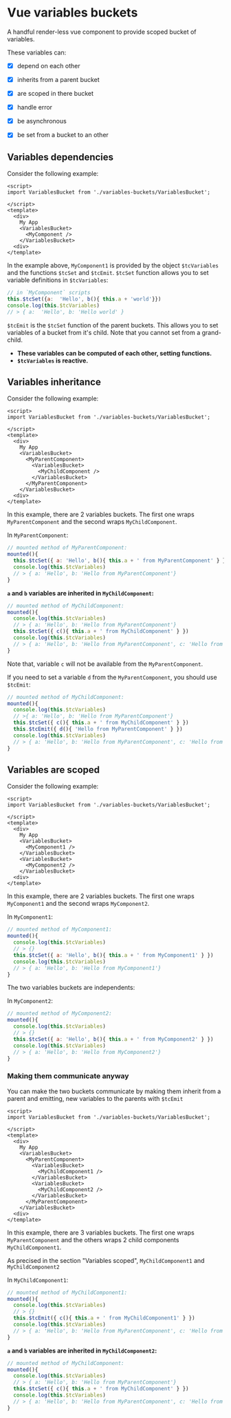 
# Vue variables buckets

A handful render-less vue component to provide scoped bucket of variables.

These variables can:

- [x] depend on each other
- [x] inherits from a parent bucket
- [x] are scoped in there bucket
- [x] handle error
- [x] be asynchronous
- [x] be set from a bucket to an other


## Variables dependencies

Consider the following example:

```vue
<script>
import VariablesBucket from './variables-buckets/VariablesBucket';

</script>
<template>
  <div>
    My App
    <VariablesBucket>
      <MyComponent />
    </VariablesBucket>
  <div>
</template>
```

In the example above, `MyComponent1` is provided by the object
`$tcVariables` and the functions `$tcSet` and `$tcEmit`. `$tcSet` function allows you to set variable definitions in `$tcVariables`:

```js
// in `MyComponent` scripts
this.$tcSet({a:  'Hello', b(){ this.a + 'world'}})
console.log(this.$tcVariables)
// > { a:  'Hello', b: 'Hello world' }
```

`$tcEmit` is the `$tcSet` function of the parent buckets. This allows you to set variables of a bucket from it's child. Note that you cannot set from a grand-child.

- **These variables can be computed of each other, setting functions.**
- **`$tcVariables` is reactive.**


## Variables inheritance

Consider the following example:

```vue
<script>
import VariablesBucket from './variables-buckets/VariablesBucket';

</script>
<template>
  <div>
    My App
    <VariablesBucket>
      <MyParentComponent>
        <VariablesBucket>
          <MyChildComponent />
        </VariablesBucket>
      </MyParentComponent>
    </VariablesBucket>
  <div>
</template>
```

In this example, there are 2 variables buckets. The first one wraps `MyParentComponent` and the second wraps `MyChildComponent`.

In `MyParentComponent`:
```js
// mounted method of MyParentComponent:
mounted(){
  this.$tcSet({ a: 'Hello', b(){ this.a + ' from MyParentComponent' } })
  console.log(this.$tcVariables)
  // > { a: 'Hello', b: 'Hello from MyParentComponent'}
}
```

**`a` and `b` variables are inherited in `MyChildComponent`:**

```js
// mounted method of MyChildComponent:
mounted(){
  console.log(this.$tcVariables)
  // > { a: 'Hello', b: 'Hello from MyParentComponent'}
  this.$tcSet({ c(){ this.a + ' from MyChildComponent' } })
  console.log(this.$tcVariables)
  // > { a: 'Hello', b: 'Hello from MyParentComponent', c: 'Hello from MyChildComponent'}
}
```

Note that, variable `c` will not be available from the `MyParentComponent`.

If you need to set a variable `d` from the `MyParentComponent`, you should use
`$tcEmit`:

```js
// mounted method of MyChildComponent:
mounted(){
  console.log(this.$tcVariables)
  // >{ a: 'Hello', b: 'Hello from MyParentComponent'}
  this.$tcSet({ c(){ this.a + ' from MyChildComponent' } })
  this.$tcEmit({ d(){ 'Hello from MyParentComponent' } })
  console.log(this.$tcVariables)
  // > { a: 'Hello', b: 'Hello from MyParentComponent', c: 'Hello from MyChildComponent', d: 'Hello from MyParentComponent'}
}
```

## Variables are scoped

Consider the following example:

```vue
<script>
import VariablesBucket from './variables-buckets/VariablesBucket';

</script>
<template>
  <div>
    My App
    <VariablesBucket>
      <MyComponent1 />
    </VariablesBucket>
    <VariablesBucket>
      <MyComponent2 />
    </VariablesBucket>
  <div>
</template>
```

In this example, there are 2 variables buckets. The first one wraps `MyComponent1` and the second wraps `MyComponent2`.

In `MyComponent1`:
```js
// mounted method of MyComponent1:
mounted(){
  console.log(this.$tcVariables)
  // > {}
  this.$tcSet({ a: 'Hello', b(){ this.a + ' from MyComponent1' } })
  console.log(this.$tcVariables)
  // > { a: 'Hello', b: 'Hello from MyComponent1'}
}
```

The two variables buckets are independents:

In `MyComponent2`:
```js
// mounted method of MyComponent2:
mounted(){
  console.log(this.$tcVariables)
  // > {}
  this.$tcSet({ a: 'Hello', b(){ this.a + ' from MyComponent2' } })
  console.log(this.$tcVariables)
  // > { a: 'Hello', b: 'Hello from MyComponent2'}
}
```

### Making them communicate anyway

You can make the two buckets communicate by making them inherit from a parent
and emitting, new variables to the parents with `$tcEmit`

```vue
<script>
import VariablesBucket from './variables-buckets/VariablesBucket';

</script>
<template>
  <div>
    My App
    <VariablesBucket>
      <MyParentComponent>
        <VariablesBucket>
          <MyChildComponent1 />
        </VariablesBucket>
        <VariablesBucket>
          <MyChildComponent2 />
        </VariablesBucket>
      </MyParentComponent>
    </VariablesBucket>
  <div>
</template>
```

In this example, there are 3 variables buckets. The first one wraps `MyParentComponent` and the others wraps 2 child components `MyChildComponent1`.

As precised in the section "Variables scoped", `MyChildComponent1` and `MyChildComponent2`

In `MyChildComponent1`:
```js
// mounted method of MyChildComponent1:
mounted(){
  console.log(this.$tcVariables)
  // > {}
  this.$tcEmit({ c(){ this.a + ' from MyChildComponent1' } })
  console.log(this.$tcVariables)
  // > { a: 'Hello', b: 'Hello from MyParentComponent', c: 'Hello from MyChildComponent1'}
}
```

**`a` and `b` variables are inherited in `MyChildComponent2`:**

```js
// mounted method of MyChildComponent:
mounted(){
  console.log(this.$tcVariables)
  // > { a: 'Hello', b: 'Hello from MyParentComponent'}
  this.$tcSet({ c(){ this.a + ' from MyChildComponent' } })
  console.log(this.$tcVariables)
  // > { a: 'Hello', b: 'Hello from MyParentComponent', c: 'Hello from MyChildComponent'}
}
```
